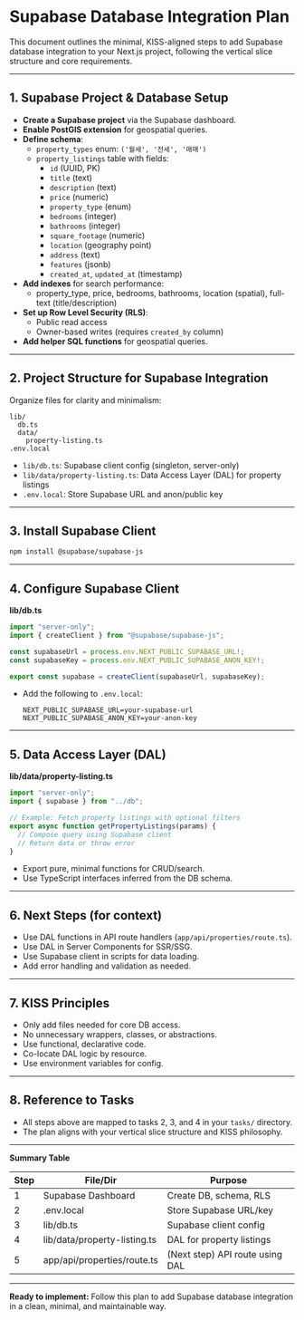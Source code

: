 # Supabase Database Integration Plan

This document outlines the minimal, KISS-aligned steps to add Supabase database integration to your Next.js project, following the vertical slice structure and core requirements.

---

## 1. Supabase Project & Database Setup

- **Create a Supabase project** via the Supabase dashboard.
- **Enable PostGIS extension** for geospatial queries.
- **Define schema**:
  - `property_types` enum: `('월세', '전세', '매매')`
  - `property_listings` table with fields:
    - `id` (UUID, PK)
    - `title` (text)
    - `description` (text)
    - `price` (numeric)
    - `property_type` (enum)
    - `bedrooms` (integer)
    - `bathrooms` (integer)
    - `square_footage` (numeric)
    - `location` (geography point)
    - `address` (text)
    - `features` (jsonb)
    - `created_at`, `updated_at` (timestamp)
- **Add indexes** for search performance:
  - property_type, price, bedrooms, bathrooms, location (spatial), full-text (title/description)
- **Set up Row Level Security (RLS)**:
  - Public read access
  - Owner-based writes (requires `created_by` column)
- **Add helper SQL functions** for geospatial queries.

---

## 2. Project Structure for Supabase Integration

Organize files for clarity and minimalism:

```
lib/
  db.ts
  data/
    property-listing.ts
.env.local
```

- `lib/db.ts`: Supabase client config (singleton, server-only)
- `lib/data/property-listing.ts`: Data Access Layer (DAL) for property listings
- `.env.local`: Store Supabase URL and anon/public key

---

## 3. Install Supabase Client

```sh
npm install @supabase/supabase-js
```

---

## 4. Configure Supabase Client

**lib/db.ts**

```typescript
import "server-only";
import { createClient } from "@supabase/supabase-js";

const supabaseUrl = process.env.NEXT_PUBLIC_SUPABASE_URL!;
const supabaseKey = process.env.NEXT_PUBLIC_SUPABASE_ANON_KEY!;

export const supabase = createClient(supabaseUrl, supabaseKey);
```

- Add the following to `.env.local`:
  ```
  NEXT_PUBLIC_SUPABASE_URL=your-supabase-url
  NEXT_PUBLIC_SUPABASE_ANON_KEY=your-anon-key
  ```

---

## 5. Data Access Layer (DAL)

**lib/data/property-listing.ts**

```typescript
import "server-only";
import { supabase } from "../db";

// Example: Fetch property listings with optional filters
export async function getPropertyListings(params) {
  // Compose query using Supabase client
  // Return data or throw error
}
```

- Export pure, minimal functions for CRUD/search.
- Use TypeScript interfaces inferred from the DB schema.

---

## 6. Next Steps (for context)

- Use DAL functions in API route handlers (`app/api/properties/route.ts`).
- Use DAL in Server Components for SSR/SSG.
- Use Supabase client in scripts for data loading.
- Add error handling and validation as needed.

---

## 7. KISS Principles

- Only add files needed for core DB access.
- No unnecessary wrappers, classes, or abstractions.
- Use functional, declarative code.
- Co-locate DAL logic by resource.
- Use environment variables for config.

---

## 8. Reference to Tasks

- All steps above are mapped to tasks 2, 3, and 4 in your `tasks/` directory.
- The plan aligns with your vertical slice structure and KISS philosophy.

---

**Summary Table**

| Step | File/Dir                     | Purpose                         |
| ---- | ---------------------------- | ------------------------------- |
| 1    | Supabase Dashboard           | Create DB, schema, RLS          |
| 2    | .env.local                   | Store Supabase URL/key          |
| 3    | lib/db.ts                    | Supabase client config          |
| 4    | lib/data/property-listing.ts | DAL for property listings       |
| 5    | app/api/properties/route.ts  | (Next step) API route using DAL |

---

**Ready to implement:**
Follow this plan to add Supabase database integration in a clean, minimal, and maintainable way.

